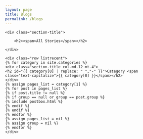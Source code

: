 ```yaml
---
layout: page
title: Blogs
permalink: /blogs
---
```


<div class="row justify-content-between">
<div class="col-md-8 pr-5">

<!-- Posts Index
================================================== -->
<section class="recent-posts">

    <div class="section-title">

        <h2><span>All Stories</span></h2>

    </div>

    <div class="row listrecent">
    {% for category in site.categories %}
    <div class="section-title col-md-12 mt-4">
    <h2 id="{{ category[0] | replace: " ","-" }}">Category <span class="text-capitalize">{{ category[0] }}</span></h2>
    </div>
    {% assign pages_list = category[1] %}
    {% for post in pages_list %}
    {% if post.title != null %}
    {% if group == null or group == post.group %}
    {% include postbox.html %}
    {% endif %}
    {% endif %}
    {% endfor %}
    {% assign pages_list = nil %}
    {% assign group = nil %}
    {% endfor %}
    </div>

</section>

</div>

<div class="col-md-4">

</div>
</div>

